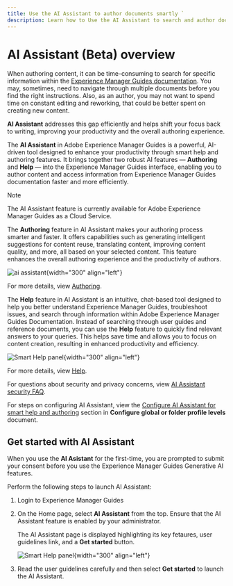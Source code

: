 ```yaml
---
title: Use the AI Assistant to author documents smartly `
description: Learn how to Use the AI Assistant to search and author documents smartly in Adobe Experience Manager Guides.
---
```

# AI Assistant (Beta) overview 

When authoring content, it can be time-consuming to search for specific information within the [Experience Manager Guides documentation](https://experienceleague.adobe.com/en/docs/experience-manager-guides/using/overview). You may, sometimes, need to navigate through multiple documents before you find the right instructions. Also, as an author, you may not want to spend time on constant editing and reworking, that could be better spent on creating new content.

**AI Assistant** addresses this gap efficiently and helps shift your focus back to writing, improving your productivity and the overall authoring experience. 

The **AI Assistant** in Adobe Experience Manager Guides is a powerful, AI-driven tool designed to enhance your productivity through smart help and authoring features. It brings together two robust AI features — **Authoring** and **Help** — into the Experience Manager Guides interface, enabling you to author content and access information from Experience Manager Guides documentation faster and more efficiently. 

>[!NOTE]
>
> The AI Assistant feature is currently available for Adobe Experience Manager Guides as a Cloud Service. 


The **Authoring** feature in AI Assistant makes your authoring process smarter and faster. It offers capabilities such as generating intelligent suggestions for content reuse, translating content, improving content quality, and more, all based on your selected content. This feature enhances the overall authoring experience and the productivity of authors. 

![ai assistant](./images/ai-assistant-panel.png){width="300" align="left"}


For more details, view [Authoring](./ai-assistant-right-panel.md).

The **Help** feature in AI Assistant is an intuitive, chat-based tool designed to help you better understand Experience Manager Guides, troubleshoot issues, and search through information within Adobe Experience Manager Guides Documentation. Instead of searching through user guides and reference documents, you can use the **Help** feature to quickly find relevant answers to your queries. This helps save time and allows you to focus on content creation, resulting in enhanced productivity and efficiency.

![Smart Help panel](images/smart-help-panel.png){width="300" align="left"}

For more details, view [Help](./ai-based-smart-help.md).

For questions about security and privacy concerns, view [AI Assistant security FAQ](./ai-assistant-faq.md).

For steps on configuring AI Assistant, view the [Configure AI Assistant for smart help and authoring](../cs-install-guide/conf-folder-level.md#configure-ai-assistant-for-smart-help-and-authoring) section in **Configure global or folder profile levels** document. 

## Get started with AI Assistant

When you use the **AI Asistant** for the first-time, you are prompted to submit your consent before you use the Experience Manager Guides Generative AI features. 

Perform the following steps to launch AI Assistant: 

1. Login to Experience Manager Guides
1. On the Home page, select **AI Assistant** from the top.   Ensure that the AI Assistant feature is enabled by your administrator. 

    The AI Assistant page is displayed highlighting its key fetaures, user guidelines link, and a **Get started** button.

    ![Smart Help panel](images/get-started-ai.png){width="300" align="left"}

1. Read the user guidelines carefully and then select  **Get started** to launch the AI Assistant. 






